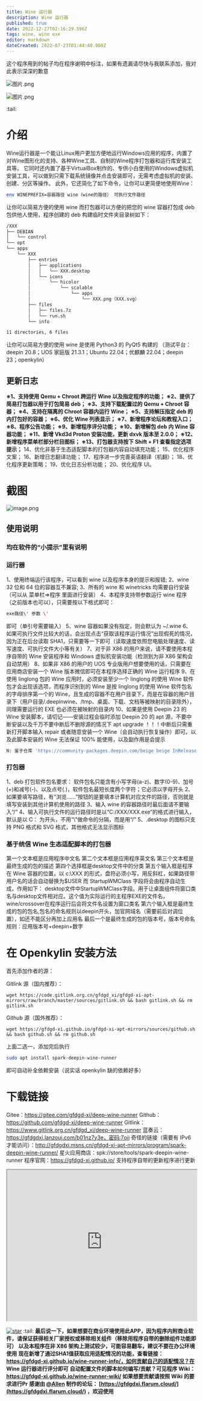```yaml
---
title: Wine 运行器
description: Wine 运行器
published: true
date: 2022-12-27T02:16:29.596Z
tags: wine, wine exe
editor: markdown
dateCreated: 2022-07-23T01:44:40.008Z
---
```


这个程序用到的帖子均在程序谢明中标注，如果有遗漏请尽快与我联系添加，我对此表示深深的歉意

![图片.png](https://storage.deepin.org/thread/202212112154463787_图片.png)

![图片.png](https://storage.deepin.org/thread/202212112155056532_图片.png)

:tail:

# 介绍

Wine运行器是一个能让Linux用户更加方便地运行Windows应用的程序，内置了对Wine图形化的支持、各种Wine工具、自制的Wine程序打包器和运行库安装工具等。
它同时还内置了基于VirtualBox制作的、专供小白使用的Windows虚拟机安装工具，可以做到只需下载系统镜像并点击安装即可，无需考虑虚拟机的安装、创建、分区等操作。
此外，它还简化了如下命令，让你可以更简便地使用Wine：

```bash
env WINEPREFIX=容器路径 wine（wine的路径） 可执行文件路径
```

让你可以简易方便的使用 wine
而打包器可以方便的把您的 wine 容器打包成 deb 包供他人使用，程序创建的 deb 构建临时文件夹目录树如下：

```bash
/XXX
├── DEBIAN
│   └── control
└── opt
└── apps
    └── XXX
        ├── entries
        │   ├── applications
        │   │   └── XXX.desktop
        │   └── icons
        │       └── hicolor
        │           └── scalable
        │               └── apps
        │                   └── XXX.png（XXX.svg）
        ├── files
        │   ├── files.7z
        │   └── run.sh
        └── info

11 directories, 6 files
```

让你可以简易方便的使用 wine
是使用 Python3 的 PyQt5 构建的
（测试平台：deepin 20.8；UOS 家庭版 21.3.1；Ubuntu 22.04；优麒麟 22.04；deepin 23；openkylin）

## 更新日志

**※1、支持使用 Qemu + Chroot 跨运行 Wine 以及指定程序的功能；**
**※2、提供了简易打包器以用于打包简易 deb；**
**※3、支持下载配置过的 Qemu + Chroot 容器；**
**※4、支持在隔离的 Chroot 容器内运行 Wine；**
**※5、支持解压指定 deb 的内打包好的容器；**
**※6、优化 Wine 列表显示；**
**※7、新增程序论坛和教程入口；**
**※8、程序公告功能；**
**※9、新增程序评分功能；**
**※10、新增解包 deb 内 Wine 容器功能；**
**※11、新增 Vkd3d Proton 安装功能，更新 dxvk 版本至 2.0.0；**
**※12、新增程序菜单栏部分栏目图标；**
**※13、打包器支持按下 Shift + F1 查看指定选项提示；**
14、优化非基于生态适配脚本的打包器内容自动填充功能；
15、优化程序文案；
16、新增日志翻译功能；
17、程序进一步完善英语翻译（机翻）；
18、优化程序更新策略；
19、优化日志分析功能；
20、优化程序 UI。

# 截图

![image.png](https://storage.deepin.org/thread/202212102108356218_image.png)

## 使用说明

### 均在软件的“小提示”里有说明

### 运行器

1、使用终端运行该程序，可以看到 wine 以及程序本身的提示和报错;
2、wine 32 位和 64 位的容器互不兼容;
3、所有的 wine 和 winetricks 均需要自行安装（可以从 菜单栏=>程序 里面进行安装）
4、本程序支持带参数运行 wine 程序（之前版本也可以），只需要按以下格式即可：

```bash
exe路径\' 参数 \'
```

即可（单引号需要输入）
5、wine 容器如果没有指定，则会默认为 ~/.wine
6、如果可执行文件比较大的话，会出现点击“获取该程序运行情况”出现假死的情况，因为正在后台读取 SHA1，只需要等一下即可（读取速度依照您电脑处理速度、读写速度、可执行文件大小等有关）
7、对于非 X86 的用户来说，请不要使用本程序自带的 Wine 安装程序和 Windows 虚拟机安装功能（检测到为非 X86 架构会自动禁用）
8、如果非 X86 的用户的 UOS 专业版用户想要使用的话，只需要在应用商店安装一个 Wine 版本微信即可在本程序选择正确的 Wine 运行程序
9、在使用 linglong 包的 Wine 应用时，必须安装至少一个 linglong 的使用 Wine 软件包才会出现该选项，而程序识别到的 Wine 是按 linglong 的使用 Wine 软件包名的字母排序第一个的 Wine，且生成的容器不在用户目录下，而是在容器的用户目录下（用户目录/.deepinwine、/tmp、桌面、下载、文档等被映射的目录除外），同理需要运行的 EXE 也必须在被映射的目录内
10、如果是使用 Deepin 23 的 Wine 安装脚本，请切记——安装过程会临时添加 Deepin 20 的 apt 源，不要中断安装以及千万不要中断后不删除源的情况下 apt upgrade ！！！中断后只需重新打开脚本输入 repair 或者随意安装一个 Wine（会自动执行恢复操作）即可。以及此脚本安装的 Wine 无法保证 100% 能使用，以及副作用是会提示

```bash
N: 鉴于仓库 'https://community-packages.deepin.com/beige beige InRelease' 不支持 'i386' 体系结构，跳过配置文件 'main/binary-i386/Packages' 的获取。
```

### 打包器

1、deb 打包软件包名要求：
软件包名只能含有小写字母(a-z)、数字(0-9)、加号(+)和减号(-)、以及点号(.)，软件包名最短长度两个字符；它必须以字母开头
2、如果要填写路径，有“浏览……”按钮的是要填本计算机对应文件的路径，否则就是填写安装到其他计算机使用的路径
3、输入 wine 的容器路径时最后面请不要输入“/”
4、输入可执行文件的运行路径时是以“C:/XXX/XXX.exe”的格式进行输入，默认是以 C： 为开头，不用“\”做命令的分隔，而是用“/”
5、.desktop 的图标只支持 PNG 格式和 SVG 格式，其他格式无法显示图标

### 基于统信 Wine 生态适配脚本的打包器

第一个文本框是应用程序中文名
第二个文本框是应用程序英文名
第三个文本框是最终生成的包的描述
第四个选择框是desktop文件中的分类
第五个输入框是程序在 Wine 容器的位置，以 c:\\XXX 的形式，盘符必须小写，用反斜杠，如果路径带用户名的话会自动替换为$USER
而 StartupWMClass 字段将会由程序自动生成，作用如下：
desktop文件中StartupWMClass字段。用于让桌面组件将窗口类名与desktop文件相对应。这个值为实际运行的主程序EXE的文件名，wine/crossover在程序运行后会将文件名设置为窗口类名
第六个输入框是最终生成的包的包名,包名的命名规则以deepin开头，加官网域名（需要前后对调位置），如还不能区分再加上应用名
最后一个是最终生成的包的版本号，版本号命名规则：应用版本号+deepin+数字

# 在 Openkylin 安装方法

首先添加作者的源：

Gitlink 源（国内推荐）：

```
wget https://code.gitlink.org.cn/gfdgd_xi/gfdgd-xi-apt-mirrors/raw/branch/master/sources/gitlink.sh && bash gitlink.sh && rm gitlink.sh
```

Github 源（国外推荐）：

```
wget https://gfdgd-xi.github.io/gfdgd-xi-apt-mirrors/sources/github.sh && bash github.sh && rm github.sh
```

上面二选一，添加完后执行

```bash
sudo apt install spark-deepin-wine-runner
```

即可自动补全依赖安装（说实话 openkylin 缺的依赖好多）

# 下载链接

Gitee：https://gitee.com/gfdgd-xi/deep-wine-runner
Github：https://github.com/gfdgd-xi/deep-wine-runner
Gitlink：https://www.gitlink.org.cn/gfdgd_xi/deep-wine-runner
蓝奏云：https://gfdgdxi.lanzouj.com/b01nz7y3e，密码:7oii
奇怪的链接（需要有 IPv6 才能访问）：http://gfdgdxi.msns.cn/gfdgd-xi-apt-mirrors/program/spark-deepin-wine-runner/
星火应用商店：spk://store/tools/spark-deepin-wine-runner
程序官网：https://gfdgd-xi.github.io/
支持程序自带的更新程序进行更新

<iframe src="https://deepin-community-store.gitee.io/spk-resolv/?spk=spk://store/tools/spark-deepin-wine-runner" height="400" width="100%" border="0"></iframe>

[![star](https://gitee.com/gfdgd-xi/deep-wine-runner/badge/star.svg?theme=dark)](https://gitee.com/gfdgd-xi/deep-wine-runner/stargazers)
:tail:
**最后说一下，如果想要在商业环境使用此APP，因为程序内附商业软件，请保证获得相关厂家授权或移除相关组件（移除用程序自带的删除组件功能即可）**
**以及本程序在非 X86 架构上测试较少，可能容易翻车，建议不要在办公环境使用**
**现在新增了通过SHA1值获取应用适配情况的功能，查看链接：https://gfdgd-xi.github.io/wine-runner-info/，如何贡献自己的适配情况？在 Wine 运行器进行评分即可**
**自动配置文件的脚本如何编写/贡献？可见程序 Wiki：https://gfdgd-xi.github.io/wine-runner-wiki/ 如果想要贡献请按照 Wiki 的要求进行Pr**
**感谢由 [@Allen](user/290514) 制作的论坛： [https://gfdgdxi.flarum.cloud/](https://gfdgdxi.flarum.cloud/) ，欢迎使用**

